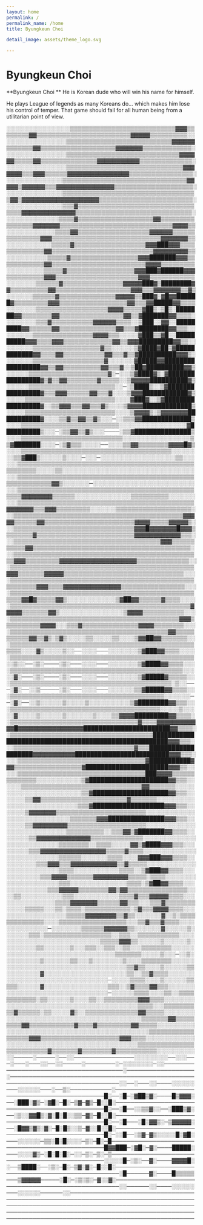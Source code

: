 ```yaml
---
layout: home
permalink: /
permalink_name: /home
title: Byungkeun Choi

detail_image: assets/theme_logo.svg

---
```


# Byungkeun Choi

**Byungkeun Choi ** He is Korean dude who will win his name for himself. 

He plays League of legends as many Koreans do... which makes him lose his control of temper. That game should fail for all human being from a utilitarian point of view.

░░░░░░░░░░░░░░░░░▒▒▒▒▒▒▒▒▒▒▒▒▒▒▒▒▒▒▒▒▒▒▒▒▒▒▒▒▓▓▓▒▒▒▒▒▒▒▒▓▓▒▒▒▒▒▒▒▒▒▒▒▒▒▒▒▒▒▒▒▒▒▒▒▒▒▓▓▓▓▓▒▒▒▒▒▒▒▒▒▒░░
░░░░░░░░░░░░░░░░▒▒▒▒▒▒▒▒▒▒▒▒▒▒▒▒▒▒▒▒▒▒▒▒▒▒▒▒▓▓▓▓▓▓▒▒▒▒▒▒▒▓▓▒▒▒▒▒▒▒▒▒▒▒▒▒▒▒▒▒▒▒▒▓▓▓▓▓▓▓▒▒▒▒▒▒▒▒▒▒▒▒▒░
░░░░░░░░░░░░░░░░▒▒▒▒▒▒▒▒▒▒▒▒▒▒▒▒▒▒▒▒▒▒▒▒▒▒▒▒▒▒▓▓▓▓▓▓▒▒▒▒▒▓▓▒▒▒▒▒▒▒▒▒▒▒▒▒▒▒▓▓▓▓▓▓▓▓▓▓▓▒▒▒▒▒▒▒▒▒▒▒▒▒▒░
░░░░░░░░░░░░░░░░▒▒▒▒▒▒▒▒▒▒▒▒▒▒▒▒▒▒▒▒▒▒▒▒▒▒▒▒▒▒▒▓▓▓▓▓▓▓▒▒▒▓▓▓▒▒▒▒▒▒▓▓▓▓▓▓▓▓▓▓▓▓▓▓▓▓▒▒▒▒▒▒▒▒▒▒▒▒▒▒▒▒▒░
░░░░░░░░░░░░░░░▒▒▒▒▒▒▒▒▒▒▒▒▒▒▒▒▒▒▒▒▒▒▒▒▒▒▒▒▒▒▒▒▒▓▓▓▓▓▒▓▓▓▓▓▓▒▒▒▓▓▓▓▓▓▓▓▓▓▓▓▓▓▓▒▒▒▒▒▒▒▒▒▒▒▒▒▒▒▒▒▒▒▒▒░
░░░░░░░░░░░░░░░▒▒▒▒▒▒▒▒▒▒▒▒▒▒▒▒▒▒▒▒▒▒▒▒▒▒▒▒▒▒▒▒▒▒▒▒▓▓▒▓▓▓▓▓▓▓▓▓▓▓▓▓▓▓▓▓▓▓▓▒▒▒▒▒▒▒▒▒▒▒▒▒▒▒▒▒▒▒▒▒▒▒▒▒░
░░░░░░░░░░░░░░░▒▒▒▓▒▒▒▒▒▒▒▒▒▒▒▒▒▒▒▒▒▒▒▒▒▒▒▒▒▒▒▒▒▒▒▒▒▒▒▓▓▓▓▓▓▓▓▓▓▓▓▓▓▒▒▒▒▒▒▒▒▒▒▒▒▒▒▒▒▒▒▒▒▒▒▒▒▒▒▒▒▒▒▒░
░░░░░░░░░░░░░░▒▒▒▒▓▒▒▒▒▒▒▒▒▒▒▒▒▒▒▒▒▒▒▒▒▓▓▒▒▒▒▒▒▒▒▒▒▒▒▒▒▒▒▓▓▓▓▓▓▓▒▒▒▒▒▒▒▒▒▒▒▒▒▒▒▒▒▒▒▒▒▒▒▒▒▒▒▒▒▒▓▓▓▓▒▒
░░░░░░░░░░░░░▒▒▒▒▓▓▒▒▒▒▒▒▒▒▒▒▒▒▒▒▒▒▒▒▒▓▓▓▓▓▓▒▒▒▒▒▒▒▒▒▒▒▒▒▒▒▓▓▓▒▒▒▒▒▒▒▒▒▒▒▒▒▒▒▒▒▒▒▒▒▒▒▒▒▒▒▒▒▓▓▓▓▓▓▓▒▒
░░░░░░░░░░░░▒▒▒▒▒▓▒▒▒▒▒▒▒▒▒▒▒▒▒▒▒▒▒▒▒▓▓▓███▓▓▓▒▒▒▒▒▒▒▒▒▒▒▒▒▒▓▓▒▒▒▒▒▒▒▒▒▒▒▒▒▒▒▒▒▒▒▒▒▒▒▒▒▒▒▓▓▓▓▓▓▓▓▓▒▒
░░░░░░░░░░░▒▒▒▒▒▓▒▒▒▒▒▒▒▒▒▒▒▒▒▒▒▒▒▒▓▓▓███████▓▓▓▒▒▒▒▒▒▒▒▒▒▒▒▓▓▒▒▒▒▒▒▒▒▒▒▒▒▒▒▒▒▒▒▒▒▒▒▒▒▒▓▓▓▓▒▒▒▒▒▒▒▒▒
░░░░░░░░░░▒▒▒▒▒▓▒▒▒▒▒▒▒▒▒▒▒▒▒▒▒▒▒▒▓▓▓███▓██████▓▓▓▒▒▒▒▒▒▒▒▒▒▓▓▓▒▒▒▒▒▒▒▒▒▒▒▒▒▒▒▒▒▒▒▒▒▒▓▓▓▒▒▒▒▒▒▒▒▒▒▒▒
░░░░░░░░▒▒▒▒▒▒▓▒▒▒▒▒▒▒▒▒▒▒▒▒▒▒▒▓▓▓▓▓███▓▒████████▓▓▒▒▒▒▒▒▒▒▒▒▓▓▒▒▒▒▒▒▒▒▒▒▒▒▒▒▒▒▒▒▒▒▓▓▓▒▒▒▓▓▓▓▓▓▓▒▒▓▒
░░░░░░░▒▒▒▒▒▒▓▒▒▒▒▒▒▒▒▒▒▒▒▒▒▒▓▓▓▓▓▒▒███▓░▓█▓▓██████▓▒▒▒▒▒▒▒▒▒▓▓▓▒▒▒▒▒▒▒▒▒▒▒▒▒▒▒▒▒▒▓▓▒▒▒▓▓█████▓▓▒▒▒▒
░░░░░░░░▒▒▒▒▒▒▒▒▒▒▒▒▒▒▒▒▒▒▒▓▓▓▓▒▒▒▒▒▓██▒░▒█▒░███████▓▓▒▒▒▒▒▒▒▒▓▓▒▒▒▒▒▒▒▒▒▒▒▒▒▒▒▒▒▓▓▒▒▓███████▓▓▒▒▒▒░
░░░░░░░░▒▒▒▓▒▒▒▒▒▒▒▒▒▒▒▓▓▓▓▓▓▒▒▒▒░░▒███░░▓▓░░█████████▓▓▒▒▒▒▒▒▓▓▒▒▒▒▒▒▒▒▒▒▒▒▒▒▒▓▓▒▒▒▓████████▓▓▒▒▒░░
░░░░░░░▒▒▒▒▒▒▒▒▒▒▒▒▒▒▒▒▓▓▓▓▒▒▒░░░░░▓███▒▒▓█░░██████████▓▓▓▒▒▒▒▓▓▓▒▒▒▒▒▒▒▒▒▒▒▒▒▓▓▒▒▓▓▓█████████▓▓▒▒░░
░░░░░░░▒▒▒▒▒▒▒▒▒▒▒▒▒▒▒▒▒▒▓▒▒░░░░░░▒▓████▓██▒▓████████████▓▓▒▒▒▒▓▓▒▒▒▒▒▒▒▒▒▒▒▓▓▒▒▒▓▒▒▓██████████▓▓▓▒░
░░░░░░░▒▒▒▒▒▒▒▒▒▒▒▒▒▒▒▒▒▒▒▓░░░░░░░▓█████▓▓█████████████████▓▓▒▒▓▓▒▒▒▒▒▒▒▒▒▒▓▓▒▒▒▓░░▒██▓██████████▓▓▒
░░░░░░▒▒▒▒▒▒▒▒▒▒▒▒▒▒▒▒▒▒▒▒▒▓░─░░░▒▓████▓▒░▓████████████████▓▒▓▒▒▓▓▒▒▒▒▒▒▒▒▓▒▒▒▒▒░░▒▓▓▓▓▓██████████▓▒
░░░░░░▒▒▒▒▒▒▒▒▒▒▒▒▒▒▒▒▒▒▒▒▒▒▒░░─░▒████▒░░▒▓████████████████▓▒▒▒▓▓▓▒▒▒▒▒▒▓▓▒▒▒▓░░░░▒▓▓▓████████████▓▒
░░░░░▒▒▒▒▒▒▒▒▒▒▒▒▒▒▒▒▒▒▒▒▒▒▒▒░░░░▓███▓░░▒▓█████████████████▓░░▒▒▓▓▓▒▒▒▓▓▒▒▒▓▒░░░░▒▓▓▓▓█████████████▒
░░░░░▒▒▒▒▒▒▒▒▒▒▒▒▒▒▒▒▒▒▒▒▒▒▒▒░░░░▒▓▓▓▓▒░▒▓▓▓▓▓▓▓███████████▓░░░░▒▒▓▒▒▓▓▒▒▓▒░░░─░░▒▒▒▓▓█████████████▒
░░░░▒▒▒▒▒▒▒▒▒▒▒▒▒▒▒▒▒▒▒▒▒▒▒▒▒▒░░░░░░░░░░░░░░░░░░▓██████████▒░░░─░▒▒▓▓▒▒▓▒░░░────░▒▒▓███████████████▒
░░░░▒▒▒▒▒▒▒▒▒▒▒▒▒▒▒▒▒▒▒▒▒▒▒▒▒▒▒░░░░░░░░░░░░░░░░░░▒▒▓███████░░░░─░▒▓▒▒▒░░░░░──░░░░▒▒▓▓▒▒▒▒▒▒▒▒▓▓▓▓█▓▒
░░░░▒▒▒▒▒▒▒▒▒▒▒▒▒▒▒▒▒▒▒▒▒▒▒▒▒▒▒▒▒▒▒▒▒▒▒▒▒▒▒▒░░░░░░░░▒▒▓███▒░░░░░░▒░░░░─░░░─░░░░░░░░░░░░░░░░░░░░▒▒░░░
░░░▒▒▒▒▒▒▒▒▒▒▒▒▒▒▒▒▒▒▒▒▒▒▒▒▒▒▒▒▒▒▒▒▒▒▒▒▒▒▒▒▒▒▒▒▒▒▒▒▒▒▒▒▒▒▒░░░░░▒▒░░░░░░░░░░░░░░░░░░░░░░░░░░░░░░░░░░░
░░░▒▒▒▒▒▒▒▒▒▒▒▒▒▒▒▒▒▒▒▒▒▒▒▒▒▒▒▒▒▒▒▒▒▒▒▒▒▒▒▒▒▒▒▒▒▒▒▒▒▒▒▒▒▒▒▒▒▒▒▓▓▒░░░░░░░─░░░░░░░░░░░░░░░░░░░░░░░░░░░
░░░▒▒▒▒▒▒▒▒▒▒▒▒▒▒▒▒▒▒▒▒▒▒▒▒▒▒▒▒▒▒▒▒▒▒▒▒▒▒▒▒▒▒▒▒▒▒▒▒▒▒▒▓▓▓▓▓▓▓▓▒▒▒▒▒▒░░░░░░░░░░░░░░░▒▒▒▒▒▒▒▒▒▒░░░░░░░
░░░▒▒▒▒▒▒▒▒▒▒▒▒▒▒▒▒▒▒▒▒▒▒▒▒▒▒▒▒▒▒▒▒▒▒▒▒▒▒▒▒▒▒▒▒▒▒▒▓▓▓▓▓▓▓▒▒▒▓▓▓▒▒▒▒▒▒▒▒▒░░░░░░░▒▒▒▒▒▒▒▒▒▒▒▒▒▒▒▒▒▒▒▒░
░░▒▒▒▒▒▒▒▒▒▒▒▒▒▒▒▒▒▒▒▒▒▒▒▒▒▒▒▒▒▒▒▒▒▒▒▒▒▒▒▒▒▒▒▒▒▓▓▓▓▓▒▒▒▒▒▒▓▓▒▒▒▒▒▒▒▒▒▒▒▒▒▒▒▒▒▒▒▒▒▒▒▒▓▓▓▓▒▒▒▒▒▓▓▓▓▓▒░
░░▒▒▒▒▒▒▒▒▒▒▒▒▒▒▒▒▒▒▒▒▒▒▒▒▒▒▒▒▒▒▒▒▓▓▓█▓▓▓▓▓▓▓█▓▓▓▒▒▒▒▒▒▒▒▓▒▒▒▒▒▒▒▒▒▒▒▒▒▒▒▒▒▒▒▒▒▒▒▒▒▒▓▓▓▓▓▓▓▓▓▓▓▓▒▒▒░
░░▒▒▒▒▒▒▒▒▒▒▒▒▒▒▒▒▒▒▒▒▒▒▒▒▒▒▒▒▒▒▒▒▒▒▒▒▒▒▒▓▓▓▒▒▒▒▒▒▒▒▒▒▒▓▓▒▒▒▒▒▒▒▒▒▒▒▒▒▒▒▒▒▒▒▒▒▒▒▒▒▒▒▒▒▒▒▒▒▒▒▒▒▒▒▒▒▒░
░░▒▒▒▒▒▒▒▒▒▒▒▒▒▒▒▒▒▒▒▒▒▒▒▒▒▒▒▒▒▒▒▒▒▒▒▒▒▒▒▒▒▒▒▒▒▒▒▒▒▒▓▓▓▒▒▒▒▒▒▒▒▒▓▓▓▓▓▓▓▓▓▓▓▓▓▓▓▓▓▓▓▓▒▒▒▒▒▒▒▒▒▒▒▒▒▒░░
░▒▒▒▒▒▒▒▒▒▒▒▒▒▒▒▒▒▒▒▒▒▒▒▒▒▒▒▒▒▒▒▒▒▒▒▒▒▒▒▒▒▒▒▒▒▒▒▒▒▓▓▓▒▒▒▒▒▒▒▓▓▓▓▓▒▒▒▒▒▒▒▒▒▒▒▒▒▒▒▒▒▒▒▒▒▒▒▒▒▒▒▒▒▒▒▒░░░
░▒▒▒▒▒▒▒▒▒▒▒▒▒▒▒▒▒▒▒▒▒▒▒▒▒▒▒▒▒▒▒▒▒▒▒▒▒▒▒▒▒▒▒▒▒▒▒▒▒▒▒▒▒▒▒▒▒▓▓▓▒▒▒▒▓▓▓▓▓▓▓▓▓▓▓▓▓▓▓▒▒▒▒▒▒▒▒▒▒▒▒▒▒▒▒▒░░░
░▒▒▒▒▒▒▒▒▒▒▒▒▒▒▒▒▒▒▒▒▒▒▒▒▒▒▒▒▒▒▒▒▒▒▒▒▒▒▒▒▒▒▒▒▒▒▒▒▒▒▒▒▒▓▓█▓▒▒▒▒▒▓▓▒░░░░░░░░░░░░░▒▓██▓▓▒▒▒▒▒▒▓▒▒▒▒░░░░
░▒▒▒▒▒▒▒▒▒▒▒▒▒▒▒▒▒▒▒▒▒▒▒▒▒▒▒▒▒▒▒▒▒▒▒▒▒▒▒▒▒▒▒▒▒▒▒▒▓▓▓▓▓▒▒▒▒▒▒▒▓▓▒░░░░░░░░░░░░░░░░░▒▓▓▓▓▒▒▒▒▒▒▒▒▒▒▒░░░
░▒▒▒▒▒▒▒▒▒▒▒▒▒▒▒▒▒▒▒▒▒▒▒▒▒▒▒▒▒▒▒▒▒▒▒▒▒▒▒▒▒▒▒▒▒▓▓▓▒▒▒▒▒▒▒▒▒▒▓▓▓▓░░░▒▒▒▓▒▒▒▒▒▒▒▒▒▒▒▒▒▒▒▓▓▓▓▒▒▒▒▒▒▒▒░░░
░▒▒▒▒▒▒▒▒▒▒▒▒▒▒▒▒▒▒▒▒▒▒▒▒▒▒▒▒▒▒▒▒▒▒▒▒▒▒▒▒▒▒▓▓▒▒▒▒▒▒▒▒▒▒▒▓▓▒▒▓▒░▒▓▒░░░░░▒▒░░░░░▒▒░░░░▒▓▓██▓▓▒▒▒▒▒▒▒░░
░▒▒▒▒▒▒▒▒▒▒▒▒▒▒▒▒▒▒▒▒▒▒▒▒▒▒▒▒▒▒▒▒▒▒▒▒▒▒▒▒▒▒▒▒▒▒▒▒▒▒▒▒▒░░░░▓▒░░░░░▒░░──░░░░───░░░░░░░░▒▓███▓▓▒▒▒▒░░░░
░▒▒▒▒▒▒▒▒▒▒▒▒▒▒▒▒▒▒▒▒▒▒▒▒▒▒▒▒▒▒▒▒▒▒▒▒▒▒▒▒▒▒▒▒▒▒▒▒▒░░▒░░──░▒░────░▒░───░░░░───░░░░░░░░▒▓████▓▓▒▒▒▒░░░
░▒▒▒▒▒▒▒▒▒▒▒▒▒▒▒▒▒▒▒▒▒▒▒▒▒▒▒▒▒▒▒▒▒▒▒▒▒▒▒▒▒▒▒▒▒▒░░░░░▓░───░▒░────░▒░───░░░░───░░░░░░░░▒▓█████▓▒▒▒▒▒░░
░▒▒▒▒▒▒▒▒▒▒▒▒▒▒▒▒▒▒▒▒▒▒▒▒▒▒▒▒▒▒▒▒▒▒▒▒▒▒▒▒▒▒▒░▒░░───░▓░──░░▒─────░▒░───░░░░───░░░░░░░▒▒▓█████▓▓▒▒▒▒░░
░▒▒▒▒▒▒▒▒▒▒▒▒▒▒▒▒▒▒▒▒▒▒▒▒▒▒▒▒▒▒▒▒▒▒▒▒▒▒▒▒▒░░░░░░░──░▓░──░░▒░░░░░░▒░░░░░▒░░░░░░░░░░░▒▓████████▓▓▒▒▒░░
░▒▒▒▒▒▒▒▒▒▒▒▒▒▒▒▒▒▒▒▒▒▒▒▒▒▒▒▒▒▒▒▒▒▒▒▒▒▒▒▒░░░░░▒░░░░░▓░░░░░▒░░░░░░▒░░░░░░░▒░░░░▒▒▓▓▓▓█████████▓▓▒▒▒▒░
░▒▒▒▒▒▒▒▒▒▒▒▒▒▒▒▒▒▒▒▒▒▒▒▒▒▒▒▒▒▒▒▒▒▒▓▒▒▒▒▓▓▓▓▓▓▓▓▓▓▓▓█▓▓▓▓▓▓▓▓▓▓▓▓▓▓▓▓▓███████████████████████▓▓▒▒▒▒░
░▒▒▒▒▒▒▒▒▒▒▒▒▒▒▒▒▒▒▒▒▒▒▒▒▒▒▒▒▒▒▒▒▒▒▒▒▒▒██████████████████████████████████████████████████████▓▓▓▒▒▒░
░░▒▒▒▒▒▒▒▒▒▒▒▒▒▒▒▒▒▒▒▒▒▒▒▒▒▒▒▒▒▒▒▒▓▒▒▒███████████████████▓▓▓▓▓▓▓▓▓▓▓█████████████████████████▓▓▓▒▒▒░
░░░▒▒▒▒▒▒▒▒▒▒▒▒▒▒▒▒▒▒▒▒▒▒▒▒▒▒▒▒▒▒▒▒▒▒▓███████████▓▓▓▒▒▒▒▒▒▒▒▒▒▒▒▒▒▒▒▒▒▓██████████████████████▓▓▓▒▒░░
░░░▒▒▒▒▒▒▒▒▒▒▒▒▒▒▒▒▒▒▒▒▒▒▒▒▒▒▒▒▒▒▒▒▒▒███▓▓▓▓▒▒▒▒▒▒▒▒▒▒▒▒▒▒░░░░░░░░░░░░▒▓█████████████████████▓▓▒▒▒░░
░░░░▒▒▒▒▒▒▒▒▒▒▒▒▒▒▒▒▒▒▒▒▒▒▒▒▒▒▒▒▒▒▒▒▓▓▒▒▒▒▒▒▒░░░░░░░░░░░░░░░░░░░░░░░░░▒▒▓████████████████████▓▓▒▒▒░░
░░░░░▒▒▓▓▒▒▒▒▒▒▒▒▒▒▒▒▒▒▒▒▒▒▒▒▒▒▒▓▒▒▒▒▒▒▒░░░░░░░░░░░░░░░░░░░░░░░░░░░░░▒▒▒▓███████████████████▓▓▓▒▒▒░░
░░░░░▒▓▓▓▓▓▓▓▒▒▒▒▒▒▒▒▒▒▒▒▒▒▒▒▒▒▒▒▒▒▒▒░░░░░░░░░░░░░░░░░░░░░░░░░░░░░░▒▒▒▒▒▒▒▓▓▓███████████████▓▓▓▒▒▒░░
░░░░░▒▒▓▓▓▓▓▓▓▓▓▒▒▒▒▒▒▒▒▒▒▒▒▒▒▒▒▒▒▒▒▒░░░░░░░░░░░░░░░░░░░░░░░░░░░░░▒▒▒▒▒▒▒▒▒▒░░▒▒▒▓▓▒▓███████▓▓▒▒▒▒░░
░░░░░░▒▒▓▓▓▓▓▓▓▓▓▓▓▓▓▓▒▒▒▒▒▒▒▒▒▒▒▒▒▒░░░░░░░░░░░░░░░░░░░░░░░░░░░░▒▒▒▒▒▒▒▒░░▒▒▒▒░░░░░▓▓▒▓████▓▓▓▒▒▒░░░
░░░░░░▒▒▒▓▓▓▓▓▓▓▓▓▓▓▓▓▓▓▓▓▒▒▒▒▒▓▒▒▒▒░░░░░░░░░░░░░░░░░░░░░░░░░░░░▒▒▒▒▒▒░░░░░░░▒▒▒▒░░░░▓▓▓███▓▓▓▒▒▒▒░░
░░░░░░░░▒▒▒▓▓▓▒▒▒▓▓▓▓▓▓▓▓▓▓▓▓▒▒▓▒▒▒▒▒░░░░░░░░░░░░░░░░░░░░░░░░░░░▒▒▒▒░░░░░░░░░░░░▒▒▒▒░░▒▓███▓▓▒▒▒▒░░░
░░░░░░░░░▒▒▒▓▓▓▓▒▒▒▒▒▒▒▓▓▓▓▓▓▓▓▓▒▒▒▒▒░▒▒▒▒░░░░░░░░░░░░░░░░░░░░░░▒▒▒░░░░░░░░░░░░░░░▒▒▒▒░▒▓██▓▓▒▒▒▒░░░
░░░░░░░░░░░▒▒▒▓▓▓▓▓▒▒▒▒▒▒▒▒▓▓▒▓▓▒▒▒▒▒▒▒▒▒▒▒▒▒▒▒▒░░░░▒▒░░░░░░░░░░░▒▒▒░░░░░░░░░░░░▒▒▒▒▓▒▒▒▓▓▓▓▓▒▒▒▒░░░
░░░░░░░░░░░░░▒▒▒▒▓▓▓▓▓▓▓▒▒▒▒▒▒▓▓▒▒▒░░░▒▒▒▓▒▒▒▒▒▒▒▒░░░░░▒▒▒▒▒░░░▒▒░▒▒▒▒░▒▒▒▒▒▒▒▒▒▒▒▒░▒▓▒▒▒▓▓▓▓▒▒▒▒░░░
░░░░░░░░░░░░░░░░▒▒▒▒▒▓▓▓▓▓▓▓▓▒▒▓▒▒░░░░░░░▓░░▒░▒▒▒▒▒▒▒▒▒▒▒▒▒▒░░░░▒▒▒▒▒▒▒▒▒▒▒▒▒▒▒▒▒▒░░░▒▒▓▒▒▒▓▒▒▒▒░░░░
░░░░░░░░░░░─░░░░░░░░▒▒▒▒▒▒▓▓▓▓▓▓▒▒░░░░░░░▓░░░░░░▒░░░░░░░▒▒▒░▒▒▒▒▒▒▒▒▒▒▒▒▒▒▒▒▒▒░░▒▒▒░░▒▒▒▒▒▒▒▒▒▒▒░░░░
░░░░░░░░░░░░░░░░░░░░░░░░░▒▒▒▒▒▓▓▓▒▒░░░░░░▒░░░░░░▒░░░░░░░░░▒▒░░░░░░░▒░░░▒▒▒░░▒▒▒░░▒▒░░░▒▒▒▒▒▒▒▒░░░░░░
░░░░░░░░░░░░░░░░░░░░░░░░░░░░░▒▒▒▒▒▒▒░░░░░▒░░░─░░▒░░░░░░░░░░▒░░░░░░░▒▒░░░▒░░░░░░░░▒░░░░▒▒▒▒▒▒▒▒░░░░░░
░░░░░░░░░░░░░░░░░░░░░░░░░░░░░░░░▒▒▓▒▒░░░░▒░░░░░░▒▒░░░░░░░░░▓░░░░░░░░░░░░░░░░░░░░░░▒▒░░▒▒▓▒▒▒▒░░░░░░░
░░░░░░░░░░░░░░░░░░░░░░░░░░░─░░░░░▒▒▒▒░░░░▒░░░░░░▒▒▒▒▒░░░░░░▓░░░░░░░░░░░░░░░░░▒▒▒░░▒▓▒▒▒▒▓▓▒▒▒░░░░░░░
░░░░░░░░░░░░░░░░░░░░░░░░░░░─░░░░░░▒▒▒▒░░░░▒▒░░▒▒▒▒▒▒▒▒▒▒▒▒░▒▒░░░░░░▒░░░░▒▒░░▒▒▒▒▒▒▒▒▒▓▓▓▒▒▒▒░░░░░░░░
░░░░░░░░░░░░░░░░░░░░░░░░░░░░░░░░░░░▒▒▒▒░░░▒▒▒▒▒▒▒▒▒▒▓▒▒▒▒▒▒░▒▒░░░░░▓▒░░▒▒▒▒▒▒▒▒▒▒▒▒▒▒▓▓▒▒▒▒▒░░░░░░░░
░░░░░░░░░░░░░░░░░░░░░░░░░░░░░░░░░░░░▒▒▒▒▒▒▒▓▓▒▒▒▒▒▒▒▒▒▓▓▒▒▒▒▒▒▒▒▒▒▒▒▓▒▒▒▒▓▒▒▒▒▒▒▒▒▒▓▓▒▒▒▒▒░░░░░░░░░░
░░░░░░░░░░░░░░░░░░░░░░░░░░░░░░░░░░░░░░▒▒▒▒▒▒▒▒▒▒▒▒▒▒▒▒▒▒▓▓▓▒▒▒▒▒▒▒▒▒▒▒▒▒▒▒▒▒▒▒▒▒▓▓▓▒▒▒▒░░░░░░░░░░░░░
░░░░░░░░░░░░░░░░░░░░░░░░░░░░░░░░░░░▒▒▒▒▒▒▒▒▒▒▒▒▒▒▒▒▒▒▒▒▒▒▒▒▒▒▓▒▒▒▒▒▒▒▓▒▒▒▒▒▒▒▒▓▒▒▒▒▒▒▒▒▒▒▒░░░░░░░░░░
░░─────░─────░──░░────────────────░░░░░░░░░──░░░───░───░───░░──░░─────░────────░─░░░░░░░░─░░────────
───────────────────────────────░──────────────────░─────────────────────────────────────────────────
──────────────────────────────░░──░───░░────░░░░░░───░░░░░░───░──▒░───────────░─────────────────────
──────────────────────────█░──░█─░▓██▒▓░────█▒▓▓▓░──░███░▓▒─░▓█░─█░─▒▓─▓▒─█░░█░─────────────────────
──────────────────────────█░──░█──░░▒▒▓░░──░███▒▓░──░▒░░▓▓█▒░▓░█░█░░▒▒─▓▒─█░░█░─────────────────────
──────────────────────────█░──░█───░█░▓▓▒░─▒▓▓▓▓▓░──░█▓▓▒▓▒░▓░─█░█▒░░▒─▓░░█░░█░─────────────────────
──────────────────────────█░─░░█──░▒▓─▓▒░░░░░█░▓█░───░░░░░░─▒▒░█░█░░░░─▒░─█░─█──────────────────────
──────────────────────────█▓▓███─░▓█░─▓░────█████░───░░░░▓▒─░█░█░█░─░░─▒░─▒░─▒──────────────────────
──────────────────────────░░░░░█─░▒░──▓░────▓▓▓▓█░░──▒████░──░▒░─█░─▒▓░▓░─█░░█░─────────────────────
──────────────────────────────░█──────▓░────█▒▒▒▒▒───▒▓▓▓▓▓─────░█░─░▒░▒░─▓░░▓░─────────────────────
──────────────────────────────░░──────░░────░░░░░░───░░░░░░──────░░─────────────────────────────────
────────────────────────────────────────────────────────────────────────────────────────────────────
────────────────────────────────────────────────────────────────────────────────────────────────────
